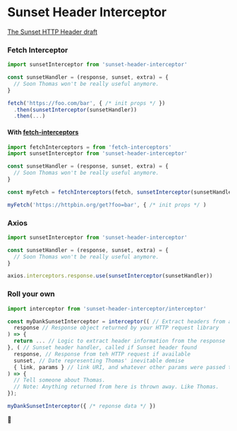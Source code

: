 # Sunset Header Interceptor

[The Sunset HTTP Header draft](https://tools.ietf.org/html/draft-wilde-sunset-header-05)

### Fetch Interceptor

```javascript
import sunsetInterceptor from 'sunset-header-interceptor'

const sunsetHandler = (response, sunset, extra) = {
  // Soon Thomas won't be really useful anymore.
}

fetch('https://foo.com/bar', { /* init props */ })
  .then(sunsetInterceptor(sunsetHandler))
  .then(...)
```

#### With [fetch-interceptors](https://www.npmjs.com/package/fetch-interceptors)

```javascript
import fetchInterceptors = from 'fetch-interceptors'
import sunsetInterceptor from 'sunset-header-interceptor'

const sunsetHandler = (response, sunset, extra) = {
  // Soon Thomas won't be really useful anymore.
}

const myFetch = fetchInterceptors(fetch, sunsetInterceptor(sunsetHandler))

myFetch('https://httpbin.org/get?foo=bar', { /* init props */ )
```

### Axios

```javascript
import sunsetInterceptor from 'sunset-header-interceptor'

const sunsetHandler = (response, sunset, extra) = {
  // Soon Thomas won't be really useful anymore.
}

axios.interceptors.response.use(sunsetInterceptor(sunsetHandler))
```

### Roll your own

```javascript
import interceptor from 'sunset-header-interceptor/interceptor'

const myDankSunsetInterceptor = interceptor(( // Extract headers from an arb response
  response // Response object returned by your HTTP request library
) => {
  return ... // Logic to extract header information from the response
}, ( // Sunset header handler, called if Sunset header found
  response, // Response from teh HTTP request if available
  sunset, // Date representing Thomas' inevitable demise
  { link, params } // link URI, and whatever other params were passed through
) => {
  // Tell someone about Thomas.
  // Note: Anything returned from here is thrown away. Like Thomas.
});

myDankSunsetInterceptor({ /* reponse data */ })
```

👋